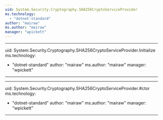 ```yaml
---
uid: System.Security.Cryptography.SHA256CryptoServiceProvider
ms.technology: 
  - "dotnet-standard"
author: "mairaw"
ms.author: "mairaw"
manager: "wpickett"
---
```


---
uid: System.Security.Cryptography.SHA256CryptoServiceProvider.Initialize
ms.technology: 
  - "dotnet-standard"
author: "mairaw"
ms.author: "mairaw"
manager: "wpickett"
---

---
uid: System.Security.Cryptography.SHA256CryptoServiceProvider.#ctor
ms.technology: 
  - "dotnet-standard"
author: "mairaw"
ms.author: "mairaw"
manager: "wpickett"
---
